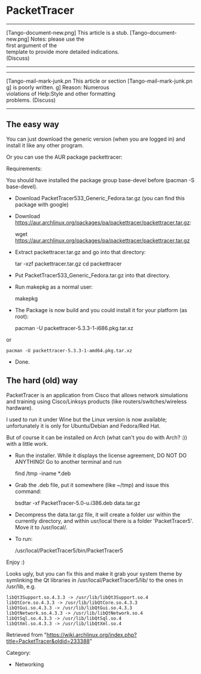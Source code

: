 PacketTracer
============

  ------------------------ ------------------------ ------------------------
  [Tango-document-new.png] This article is a stub.  [Tango-document-new.png]
                           Notes: please use the    
                           first argument of the    
                           template to provide more 
                           detailed indications.    
                           (Discuss)                
  ------------------------ ------------------------ ------------------------

  ------------------------ ------------------------ ------------------------
  [Tango-mail-mark-junk.pn This article or section  [Tango-mail-mark-junk.pn
  g]                       is poorly written.       g]
                           Reason: Numerous         
                           violations of Help:Style 
                           and other formatting     
                           problems. (Discuss)      
  ------------------------ ------------------------ ------------------------

The easy way
------------

You can just download the generic version (when you are logged in) and
install it like any other program.

Or you can use the AUR package packettracer:

Requirements:

You should have installed the package group base-devel before (pacman -S
base-devel).

-   Download PacketTracer533_Generic_Fedora.tar.gz (you can find this
    package with google)
-   Download
    https://aur.archlinux.org/packages/pa/packettracer/packettracer.tar.gz:

    wget https://aur.archlinux.org/packages/pa/packettracer/packettracer.tar.gz

-   Extract packettracer.tar.gz and go into that directory:

    tar -xzf packettracer.tar.gz
    cd packettracer

-   Put PacketTracer533_Generic_Fedora.tar.gz into that directory.
-   Run makepkg as a normal user:

    makepkg

-   The Package is now build and you could install it for your platform
    (as root):

    pacman -U packettracer-5.3.3-1-i686.pkg.tar.xz

or

    pacman -U packettracer-5.3.3-1-amd64.pkg.tar.xz

-   Done.

The hard (old) way
------------------

PacketTracer is an application from Cisco that allows network
simulations and training using Cisco/Linksys products (like
routers/switches/wireless hardware).

I used to run it under Wine but the Linux version is now available;
unfortunately it is only for Ubuntu/Debian and Fedora/Red Hat.

But of course it can be installed on Arch (what can't you do with
Arch? :)) with a little work.

- Run the installer. While it displays the license agreement, DO NOT DO
ANYTHING! Go to another terminal and run

    find /tmp -iname *.deb

- Grab the .deb file, put it somewhere (like ~/tmp) and issue this
command:

    bsdtar -xf PacketTracer-5.0-u.i386.deb data.tar.gz

- Decompress the data.tar.gz file, it will create a folder usr within
the currently directory, and within usr/local there is a folder
'PacketTracer5'. Move it to /usr/local/.

- To run:

    /usr/local/PacketTracer5/bin/PacketTracer5 

Enjoy :)

Looks ugly, but you can fix this and make it grab your system theme by
symlinking the Qt libraries in /usr/local/PacketTracer5/lib/ to the ones
in /usr/lib, e.g.

    libQt3Support.so.4.3.3 -> /usr/lib/libQt3Support.so.4
    libQtCore.so.4.3.3 -> /usr/lib/libQtCore.so.4.3.3
    libQtGui.so.4.3.3 -> /usr/lib/libQtGui.so.4.3.3
    libQtNetwork.so.4.3.3 -> /usr/lib/libQtNetwork.so.4
    libQtSql.so.4.3.3 -> /usr/lib/libQtSql.so.4
    libQtXml.so.4.3.3 -> /usr/lib/libQtXml.so.4

Retrieved from
"https://wiki.archlinux.org/index.php?title=PacketTracer&oldid=233388"

Category:

-   Networking
